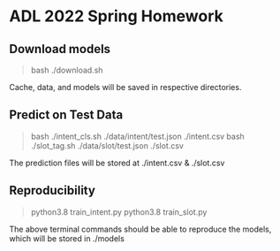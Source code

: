# ADL 2022 Spring Homework

## Download models
> bash ./download.sh

Cache, data, and models will be saved in respective directories.

## Predict on Test Data
> bash ./intent_cls.sh ./data/intent/test.json ./intent.csv
> bash ./slot_tag.sh ./data/slot/test.json ./slot.csv

The prediction files will be stored at ./intent.csv & ./slot.csv

## Reproducibility
> python3.8 train_intent.py
> python3.8 train_slot.py

The above terminal commands should be able to reproduce the models, which will be stored in ./models
